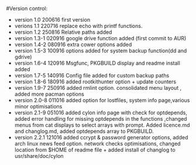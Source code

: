 #Version control:
* version 1.0    200616 first version
* verions 1.1    220716 replace echo with printf functions.
* version 1.2    250816 Relative paths added 
* version 1.3-1  020916 google drive function added (first commit to AUR)
* version 1.4-2  080916 extra cower options added 
* version 1.5-3  100916 options added for system backup function(dd and gdrive)
* version 1.6-4  120916 Msgfunc, PKGBUILD display and readme install added
* version 1.7-5  140916 Config file added for custom backup paths
* version 1.8-6  180916 added rootkithunter option + update counters
* version 1.9-7  250916 added rmlint option. consolidated menu layout , added more pacman options
* version 2.0-8  011016 added option for lostfiles, system info page,various minor optimisations
* version 2.1-9  051016 added cylon info page with check for optdepends, added error handling for 
missing optdepends in the functions ,changed menus from cat displays to select arrays with prompt. 
Added licence.md and changlog.md, added optdepends array to PKGBUILD. 
* version 2.2.1  121016 added ccrypt & password generator options, 
added arch linux news feed option.
network checks optimisations, changed location from $HOME of readme file + 
added install of changlog to usr/share/doc/cylon

